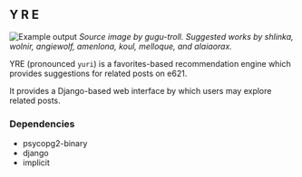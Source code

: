 ## Y R E
![Example output](https://raw.githubusercontent.com/splineclaw/yre/master/example.jpg)
_Source image by gugu-troll. Suggested works by shlinka, wolnir, angiewolf, amenlona, koul, melloque, and alaiaorax._

YRE (pronounced `yuri`) is a favorites-based recommendation engine which provides suggestions for related posts on e621.

It provides a Django-based web interface by which users may explore related posts.


### Dependencies

- psycopg2-binary
- django
- implicit
